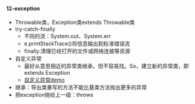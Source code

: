 #### 12-exception
- Throwable类，Exception类extends Throwable类
- try-catch-finally
  - 不同的流：System.out、System.err
  - e.printStackTrace()将信息输出到标准错误流
  - finally:清理已经打开的文件或网络连接等资源
- 自定义异常
  - 最好从意思相近的异常类继承，但不容易找。So，建立新的异常类，即extends Exception
  - [自定义异常demo](C:\Users\呵\Desktop\getWork\JavaDemos\12-exception\src\main\java\Tester.java)
- 继承：导出类重写的方法不能比基类方法抛出更多的异常
- 把exception抛给上一级：throws